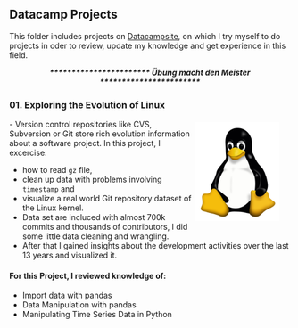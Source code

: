 ## Datacamp Projects

This folder includes projects on [Datacampsite](https://www.datacamp.com/projects/), on which I try myself to do projects in oder to review, update my knowledge and get experience in this field. 


<p style='text-align: center;'> <b><i> *********************** Übung macht den Meister *********************** </i> </b>

</p>


### 01. Exploring the Evolution of Linux
<p><a href="https://commons.wikimedia.org/wiki/File:Tux.svg">
<img style="float: right;margin:5px 20px 5px 1px" width="150px" src="./img/tux.png" alt="Tux - the Linux mascot"/>
</a></p>

<p>
- Version control repositories like CVS, Subversion or Git store rich evolution information about a software project. In this project, I excercise:
    
   - how to read `gz` file, 
   - clean up data with problems involving `timestamp` and 
   - visualize a real world Git repository dataset of the Linux kernel. 
- Data set are incluced with almost 700k commits and thousands of contributors, I did some little data cleaning and wrangling. 
- After that I gained insights about the development activities over the last 13 years and visualized it.

#### For this Project, I reviewed knowledge of: 
- Import data with pandas
- Data Manipulation with pandas
- Manipulating Time Series Data in Python

</p>


 


